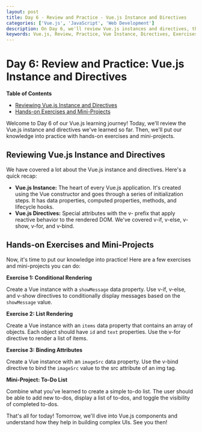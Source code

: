 ```yaml
---
layout: post
title: Day 6 - Review and Practice - Vue.js Instance and Directives
categories: ['Vue.js', 'JavaScript', 'Web Development']
description: On Day 6, we'll review Vue.js instances and directives, then put our knowledge into practice with hands-on exercises and mini-projects.
keywords: Vue.js, Review, Practice, Vue Instance, Directives, Exercises, Projects
---
```

# Day 6: Review and Practice: Vue.js Instance and Directives

**Table of Contents**
- [Reviewing Vue.js Instance and Directives](#reviewing-vuejs-instance-and-directives)
- [Hands-on Exercises and Mini-Projects](#hands-on-exercises-and-mini-projects)

Welcome to Day 6 of our Vue.js learning journey! Today, we'll review the Vue.js instance and directives we've learned so far. Then, we'll put our knowledge into practice with hands-on exercises and mini-projects.

## Reviewing Vue.js Instance and Directives

We have covered a lot about the Vue.js instance and directives. Here's a quick recap:

- **Vue.js Instance:** The heart of every Vue.js application. It's created using the Vue constructor and goes through a series of initialization steps. It has data properties, computed properties, methods, and lifecycle hooks.
- **Vue.js Directives:** Special attributes with the v- prefix that apply reactive behavior to the rendered DOM. We've covered v-if, v-else, v-show, v-for, and v-bind.

## Hands-on Exercises and Mini-Projects

Now, it's time to put our knowledge into practice! Here are a few exercises and mini-projects you can do:

**Exercise 1: Conditional Rendering**

Create a Vue instance with a `showMessage` data property. Use v-if, v-else, and v-show directives to conditionally display messages based on the `showMessage` value.

**Exercise 2: List Rendering**

Create a Vue instance with an `items` data property that contains an array of objects. Each object should have `id` and `text` properties. Use the v-for directive to render a list of items.

**Exercise 3: Binding Attributes**

Create a Vue instance with an `imageSrc` data property. Use the v-bind directive to bind the `imageSrc` value to the src attribute of an img tag.

**Mini-Project: To-Do List**

Combine what you've learned to create a simple to-do list. The user should be able to add new to-dos, display a list of to-dos, and toggle the visibility of completed to-dos.

That's all for today! Tomorrow, we'll dive into Vue.js components and understand how they help in building complex UIs. See you then!
